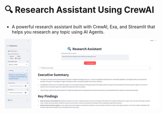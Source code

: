 # 🔍 Research Assistant Using CrewAI
- A powerful research assistant built with CrewAI, Exa, and Streamlit that helps you research any topic using AI Agents.

![App Screenshot](assets\frontend.png)
